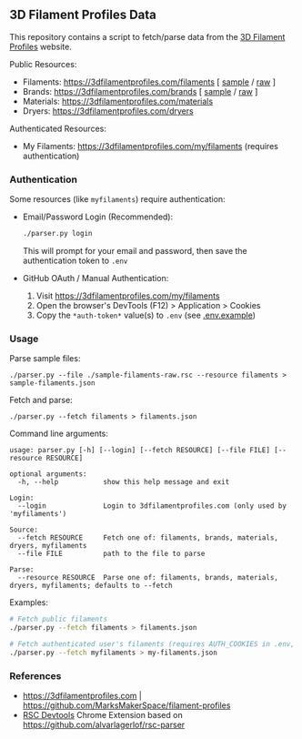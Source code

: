 ## 3D Filament Profiles Data

This repository contains a script to fetch/parse data from the [3D Filament Profiles](https://3dfilamentprofiles.com) website.

Public Resources:
* Filaments: https://3dfilamentprofiles.com/filaments [ [sample](./sample-filaments.json) / [raw](./sample-filaments-raw.rsc) ]
* Brands: https://3dfilamentprofiles.com/brands [ [sample](./sample-brands.json) / [raw](./sample-brands-raw.rsc) ]
* Materials: https://3dfilamentprofiles.com/materials
* Dryers: https://3dfilamentprofiles.com/dryers

Authenticated Resources:
* My Filaments: https://3dfilamentprofiles.com/my/filaments (requires authentication)

### Authentication

Some resources (like `myfilaments`) require authentication:

* Email/Password Login (Recommended):
   ```bash
   ./parser.py login
   ```
   This will prompt for your email and password, then save the authentication token to `.env`

* GitHub OAuth / Manual Authentication:
    1. Visit https://3dfilamentprofiles.com/my/filaments
    2. Open the browser's DevTools (F12) > Application > Cookies
    3. Copy the `*auth-token*` value(s) to `.env` (see [.env.example](./.env.example))

### Usage

Parse sample files:

`./parser.py --file ./sample-filaments-raw.rsc --resource filaments > sample-filaments.json`

Fetch and parse:

`./parser.py --fetch filaments > filaments.json`

Command line arguments:
```
usage: parser.py [-h] [--login] [--fetch RESOURCE] [--file FILE] [--resource RESOURCE]

optional arguments:
  -h, --help           show this help message and exit

Login:
  --login              Login to 3dfilamentprofiles.com (only used by 'myfilaments')

Source:
  --fetch RESOURCE     Fetch one of: filaments, brands, materials, dryers, myfilaments
  --file FILE          path to the file to parse

Parse:
  --resource RESOURCE  Parse one of: filaments, brands, materials, dryers, myfilaments; defaults to --fetch
```

Examples:
```bash
# Fetch public filaments
./parser.py --fetch filaments > filaments.json

# Fetch authenticated user's filaments (requires AUTH_COOKIES in .env, see.env.example)
./parser.py --fetch myfilaments > my-filaments.json
```

### References

* https://3dfilamentprofiles.com | https://github.com/MarksMakerSpace/filament-profiles
* [RSC Devtools](https://chromewebstore.google.com/detail/rsc-devtools/jcejahepddjnppkhomnidalpnnnemomn) Chrome Extension based on https://github.com/alvarlagerlof/rsc-parser
